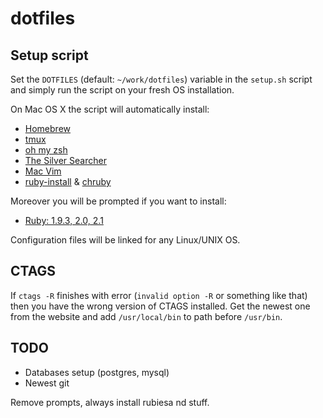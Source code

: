 dotfiles
========

## Setup script
Set the `DOTFILES` (default: `~/work/dotfiles`) variable in the `setup.sh` script and simply run the script on your fresh OS installation.

On Mac OS X the script will automatically install:

* [Homebrew](http://brew.sh/)
* [tmux](http://tmux.sourceforge.net/)
* [oh my zsh](https://github.com/robbyrussell/oh-my-zsh)
* [The Silver Searcher](https://github.com/ggreer/the_silver_searcher)
* [Mac Vim](https://code.google.com/p/macvim/)
* [ruby-install](https://github.com/postmodern/ruby-install) & [chruby](https://github.com/postmodern/chruby)

Moreover you will be prompted if you want to install:

* [Ruby: 1.9.3, 2.0, 2.1](https://www.ruby-lang.org)

Configuration files will be linked for any Linux/UNIX OS.

## CTAGS
If `ctags -R` finishes with error (`invalid option -R` or something like that) then you have the wrong version of CTAGS installed.
Get the newest one from the website and add `/usr/local/bin` to path before `/usr/bin`.

## TODO

* Databases setup (postgres, mysql)
* Newest git

Remove prompts, always install rubiesa nd stuff.
